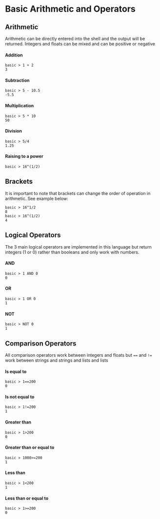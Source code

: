# Basic Arithmetic and Operators

## Arithmetic

Arithmetic can be directly entered into the shell and the output will be returned. Integers and floats can be mixed and can be positive or negative

#### Addition

```
basic > 1 + 2
3
```
#### Subtraction

```
basic > 5 - 10.5
-5.5
```
#### Multiplication

```Polaris
basic > 5 * 10
50
```
#### Division
```Polaris
basic > 5/4
1.25
```
#### Raising to a power
```Polaris
basic > 16^(1/2)
```
## Brackets
It is important to note that brackets can change the order of operation in arithmetic. See example below:
```
basic > 16^1/2
8
basic > 16^(1/2)
4
```
## Logical Operators
The 3 main logical operators are implemented in this language but return integers (1 or 0) rather than booleans and only work with numbers.
#### AND
```
basic > 1 AND 0
0
```
#### OR
```
basic > 1 OR 0
1
```
#### NOT
```
basic > NOT 0
1
```

## Comparison Operators

All comparison operators work between integers and floats but `==` and `!=` work between strings and strings and lists and lists

#### Is equal to

```
basic > 1==200
0
```
#### Is not equal to

```
basic > 1!=200
1
```
#### Greater than
```
basic > 1>200
0
```
#### Greater than or equal to
```
basic > 1000>=200
1
```
#### Less than
```
basic > 1<200
1
```
#### Less than or equal to 
```
basic > 1>=200
0
```

